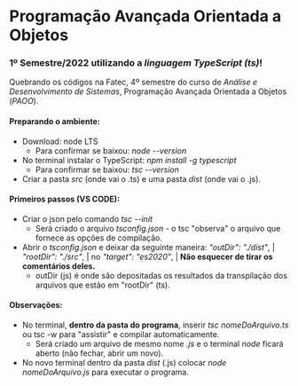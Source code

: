 # Programação Avançada Orientada a Objetos    

### 1º Semestre/2022 utilizando a *linguagem TypeScript (ts)*!    

Quebrando os códigos na Fatec, 4º semestre do curso de *Análise e Desenvolvimento de Sistemas*, Programação Avançada Orientada a Objetos (*PAOO*).  

#### Preparando o ambiente:    
- Download: node LTS
  - Para confirmar se baixou: *node --version*
- No terminal instalar o TypeScript: *npm install -g typescript*
  - Para confirmar se baixou: *tsc --version*
- Criar a pasta *src* (onde vai o .ts) e uma pasta *dist* (onde vai o .js).
    
#### Primeiros passos (VS CODE): 
- Criar o json pelo comando *tsc --init*
  - Será criado o arquivo *tsconfig.json* - o tsc "observa" o arquivo que fornece as opções de compilação.
- Abrir o *tsconfig.json* e deixar da seguinte maneira: *"outDir": "./dist"*,   | *"rootDir": "./src"*, | no *"target": "es2020"*, | **Não esquecer de tirar os comentários deles.**
  - outDir (js) é onde são depositadas os resultados da transpilação dos arquivos que estão em "rootDir" (ts).

#### Observações:
- No terminal, **dentro da pasta do programa**, inserir *tsc nomeDoArquivo.ts* ou tsc -w para "assistir" e compilar automaticamente.
  - Será criado um arquivo de mesmo nome *.js* e o terminal *node* ficará aberto (não fechar, abrir um novo).
- No novo terminal dentro da pasta *dist* (.js) colocar *node nomeDoArquivo.js* para executar o programa.


